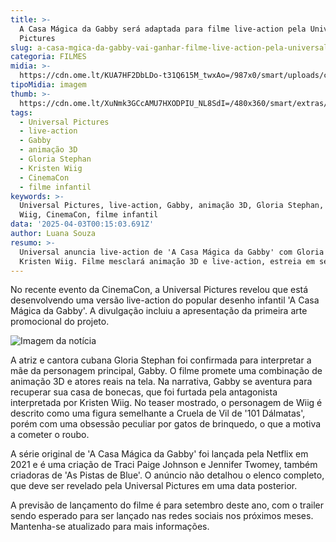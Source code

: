```yaml
---
title: >-
  A Casa Mágica da Gabby será adaptada para filme live-action pela Universal
  Pictures
slug: a-casa-mgica-da-gabby-vai-ganhar-filme-live-action-pela-universal-pictures
categoria: FILMES
midia: >-
  https://cdn.ome.lt/KUA7HF2DbLDo-t31Q615M_twxAo=/987x0/smart/uploads/conteudo/fotos/OMELETE_CAPA_-_2025-04-02T203203.180.png
tipoMidia: imagem
thumb: >-
  https://cdn.ome.lt/XuNmk3GCcAMU7HXODPIU_NL8SdI=/480x360/smart/extras/conteudos/omelete_THUMB_-_2025-04-02T203151.363.png
tags:
  - Universal Pictures
  - live-action
  - Gabby
  - animação 3D
  - Gloria Stephan
  - Kristen Wiig
  - CinemaCon
  - filme infantil
keywords: >-
  Universal Pictures, live-action, Gabby, animação 3D, Gloria Stephan, Kristen
  Wiig, CinemaCon, filme infantil
data: '2025-04-03T00:15:03.691Z'
author: Luana Souza
resumo: >-
  Universal anuncia live-action de 'A Casa Mágica da Gabby' com Gloria Stephan e
  Kristen Wiig. Filme mesclará animação 3D e live-action, estreia em setembro.
---
```


No recente evento da CinemaCon, a Universal Pictures revelou que está desenvolvendo uma versão live-action do popular desenho infantil 'A Casa Mágica da Gabby'. A divulgação incluiu a apresentação da primeira arte promocional do projeto.

![Imagem da notícia](https://cdn.ome.lt/39ylhwl0G0-hjZ0QpsH86cpgvPg=/fit-in/837x500/smart/uploads/conteudo/fotos/image_10_R3BzPKE.png)

A atriz e cantora cubana Gloria Stephan foi confirmada para interpretar a mãe da personagem principal, Gabby. O filme promete uma combinação de animação 3D e atores reais na tela. Na narrativa, Gabby se aventura para recuperar sua casa de bonecas, que foi furtada pela antagonista interpretada por Kristen Wiig. No teaser mostrado, o personagem de Wiig é descrito como uma figura semelhante a Cruela de Vil de '101 Dálmatas', porém com uma obsessão peculiar por gatos de brinquedo, o que a motiva a cometer o roubo.

A série original de 'A Casa Mágica da Gabby' foi lançada pela Netflix em 2021 e é uma criação de Traci Paige Johnson e Jennifer Twomey, também criadoras de 'As Pistas de Blue'. O anúncio não detalhou o elenco completo, que deve ser revelado pela Universal Pictures em uma data posterior.

A previsão de lançamento do filme é para setembro deste ano, com o trailer sendo esperado para ser lançado nas redes sociais nos próximos meses. Mantenha-se atualizado para mais informações.
